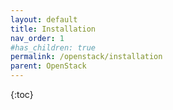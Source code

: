 ```yaml
---
layout: default
title: Installation
nav_order: 1
#has_children: true
permalink: /openstack/installation
parent: OpenStack
---
```


{:toc}
